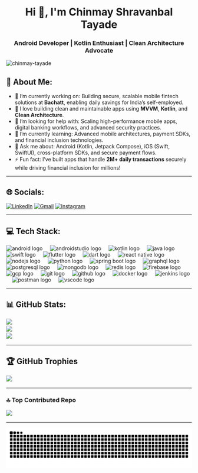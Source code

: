 <h1 align="center">Hi 👋, I'm Chinmay Shravanbal Tayade</h1>
<h3 align="center">Android Developer | Kotlin Enthusiast | Clean Architecture Advocate</h3>

<p align="left"> <img src="https://komarev.com/ghpvc/?username=chinmay-tayade&label=Profile%20views&color=0e75b6&style=flat" alt="chinmay-tayade" /> </p>

## 💫 About Me:
- 🔭 I’m currently working on: Building secure, scalable mobile fintech solutions at **Bachatt**, enabling daily savings for India’s self-employed.  
- 🔧 I love building clean and maintainable apps using **MVVM**, **Kotlin**, and **Clean Architecture**.
- 🤝 I’m looking for help with: Scaling high-performance mobile apps, digital banking workflows, and advanced security practices.  
- 🌱 I’m currently learning: Advanced mobile architectures, payment SDKs, and financial inclusion technologies.  
- 💬 Ask me about: Android (Kotlin, Jetpack Compose), iOS (Swift, SwiftUI), cross-platform SDKs, and secure payment flows.  
- ⚡ Fun fact: I’ve built apps that handle **2M+ daily transactions** securely while driving financial inclusion for millions!  
---

## 🌐 Socials:
 [![LinkedIn](https://img.shields.io/badge/LinkedIn-%230077B5.svg?logo=linkedin&logoColor=white)](https://www.linkedin.com/in/chinmaytayade/) [![Gmail](https://img.shields.io/badge/Gmail-D14836?logo=gmail&logoColor=white)](mailto:chinmaytayade@outlook.com) [![Instagram](https://img.shields.io/badge/Instagram-%23E4405F.svg?logo=Instagram&logoColor=white)](https://www.instagram.com/velvet_chaos__)

---

## 💻 Tech Stack:
<div align="left">

  <!-- Mobile Development -->
  <img src="https://cdn.jsdelivr.net/gh/devicons/devicon/icons/android/android-original.svg" height="30" alt="android logo" />
  <img width="12" />
  <img src="https://cdn.jsdelivr.net/gh/devicons/devicon/icons/androidstudio/androidstudio-original.svg" height="30" alt="androidstudio logo" />
  <img width="12" />
  <img src="https://cdn.jsdelivr.net/gh/devicons/devicon/icons/kotlin/kotlin-original.svg" height="30" alt="kotlin logo" />
  <img width="12" />
  <img src="https://cdn.jsdelivr.net/gh/devicons/devicon/icons/java/java-original.svg" height="30" alt="java logo" />
  <img width="12" />
  <img src="https://cdn.jsdelivr.net/gh/devicons/devicon/icons/swift/swift-original.svg" height="30" alt="swift logo" />
  <img width="12" />
  <img src="https://cdn.jsdelivr.net/gh/devicons/devicon/icons/flutter/flutter-original.svg" height="30" alt="flutter logo" />
  <img width="12" />
  <img src="https://cdn.jsdelivr.net/gh/devicons/devicon/icons/dart/dart-original.svg" height="30" alt="dart logo" />
  <img width="12" />
  <img src="https://cdn.jsdelivr.net/gh/devicons/devicon/icons/react/react-original.svg" height="30" alt="react native logo" />

  <!-- Backend & Cloud -->
  <img width="12" />
  <img src="https://cdn.jsdelivr.net/gh/devicons/devicon/icons/nodejs/nodejs-original.svg" height="30" alt="nodejs logo" />
  <img width="12" />
  <img src="https://cdn.jsdelivr.net/gh/devicons/devicon/icons/python/python-original.svg" height="30" alt="python logo" />
  <img width="12" />
  <img src="https://cdn.jsdelivr.net/gh/devicons/devicon/icons/spring/spring-original.svg" height="30" alt="spring boot logo" />
  <img width="12" />
  <img src="https://cdn.jsdelivr.net/gh/devicons/devicon/icons/graphql/graphql-plain.svg" height="30" alt="graphql logo" />
  <img width="12" />
  <img src="https://cdn.jsdelivr.net/gh/devicons/devicon/icons/postgresql/postgresql-original.svg" height="30" alt="postgresql logo" />
  <img width="12" />
  <img src="https://cdn.jsdelivr.net/gh/devicons/devicon/icons/mongodb/mongodb-original.svg" height="30" alt="mongodb logo" />
  <img width="12" />
  <img src="https://cdn.jsdelivr.net/gh/devicons/devicon/icons/redis/redis-original.svg" height="30" alt="redis logo" />

  <!-- Firebase & Cloud Services -->
  <img width="12" />
  <img src="https://cdn.jsdelivr.net/gh/devicons/devicon/icons/firebase/firebase-plain.svg" height="30" alt="firebase logo" />
  <img width="12" />
  <img src="https://cdn.jsdelivr.net/gh/devicons/devicon/icons/googlecloud/googlecloud-original.svg" height="30" alt="gcp logo" />

  <!-- Tools & DevOps -->
  <img width="12" />
  <img src="https://cdn.jsdelivr.net/gh/devicons/devicon/icons/git/git-original.svg" height="30" alt="git logo" />
  <img width="12" />
  <img src="https://cdn.jsdelivr.net/gh/devicons/devicon/icons/github/github-original.svg" height="30" alt="github logo" />
  <img width="12" />
  <img src="https://cdn.jsdelivr.net/gh/devicons/devicon/icons/docker/docker-original.svg" height="30" alt="docker logo" />
  <img width="12" />
  <img src="https://cdn.jsdelivr.net/gh/devicons/devicon/icons/jenkins/jenkins-original.svg" height="30" alt="jenkins logo" />
  <img width="12" />
  <img src="https://cdn.jsdelivr.net/gh/devicons/devicon/icons/postman/postman-original.svg" height="30" alt="postman logo" />
  <img width="12" />
  <img src="https://cdn.jsdelivr.net/gh/devicons/devicon/icons/vscode/vscode-original.svg" height="30" alt="vscode logo" />

</div>

---

## 📊 GitHub Stats:
![](https://github-readme-stats.vercel.app/api?username=chinmay-tayade&theme=dark&hide_border=false&include_all_commits=true&count_private=true)<br/>
![](https://github-readme-streak-stats.herokuapp.com/?user=chinmay-tayade&theme=dark&hide_border=false)<br/>
![](https://github-readme-stats.vercel.app/api/top-langs/?username=chinmay-tayade&theme=dark&hide_border=false&include_all_commits=true&count_private=true&layout=compact)

---

## 🏆 GitHub Trophies
![](https://github-profile-trophy.vercel.app/?username=chinmay-tayade&theme=radical&no-frame=false&no-bg=false&margin-w=4)

---

### 🔝 Top Contributed Repo
![](https://github-contributor-stats.vercel.app/api?username=chinmay-tayade&limit=5&theme=radical&combine_all_yearly_contributions=true)

---

<picture>
  <source media="(prefers-color-scheme: dark)" srcset="https://raw.githubusercontent.com/chinmay-tayade/chinmay-tayade/output/github-contribution-grid-snake-dark.svg">
  <source media="(prefers-color-scheme: light)" srcset="https://raw.githubusercontent.com/chinmay-tayade/chinmay-tayade/output/github-contribution-grid-snake.svg">
  <img alt="github contribution grid snake animation" src="https://raw.githubusercontent.com/chinmay-tayade/chinmay-tayade/output/github-contribution-grid-snake.svg">
</picture>


